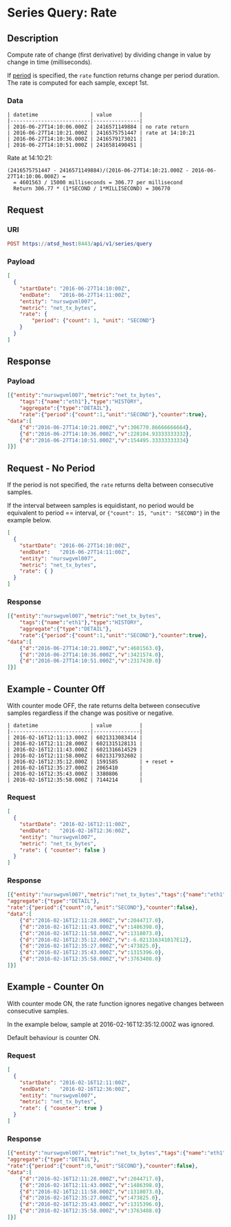# Series Query: Rate

## Description

Compute rate of change (first derivative) by dividing change in value by change in time (milliseconds). 

If [period](/api/data/series/period.md) is specified, the `rate` function returns change per period duration. The rate is computed for each sample, except 1st.

### Data

```ls
| datetime                 | value         | 
|--------------------------|---------------| 
| 2016-06-27T14:10:06.000Z | 2416571149884 | no rate return
| 2016-06-27T14:10:21.000Z | 2416575751447 | rate at 14:10:21
| 2016-06-27T14:10:36.000Z | 2416579173021 |    
| 2016-06-27T14:10:51.000Z | 2416581490451 | 
```

Rate at 14:10:21: 

```ls
(2416575751447 - 2416571149884)/(2016-06-27T14:10:21.000Z - 2016-06-27T14:10:06.000Z) =
  = 4601563 / 15000 milliseconds = 306.77 per millisecond
  Return 306.77 * (1*SECOND / 1*MILLISECOND) = 306770
```

## Request

### URI

```elm
POST https://atsd_host:8443/api/v1/series/query
```

### Payload

```json
[
  {
    "startDate": "2016-06-27T14:10:00Z",
    "endDate":   "2016-06-27T14:11:00Z",
    "entity": "nurswgvml007",
    "metric": "net_tx_bytes",
    "rate": {
        "period": {"count": 1, "unit": "SECOND"}
    }      
  }
]
```

## Response

### Payload

```json
[{"entity":"nurswgvml007","metric":"net_tx_bytes",
	"tags":{"name":"eth1"},"type":"HISTORY",
	"aggregate":{"type":"DETAIL"},
	"rate":{"period":{"count":1,"unit":"SECOND"},"counter":true},
"data":[
	{"d":"2016-06-27T14:10:21.000Z","v":306770.86666666664},
	{"d":"2016-06-27T14:10:36.000Z","v":228104.93333333332},
	{"d":"2016-06-27T14:10:51.000Z","v":154495.33333333334}
]}]
```

## Request - No Period

If the period is not specified, the `rate` returns delta between consecutive samples.

If the interval between samples is equidistant, no period would be equivalent to period == interval, or  `{"count": 15, "unit": "SECOND"}` in the example below.

```json
[
  {
    "startDate": "2016-06-27T14:10:00Z",
    "endDate":   "2016-06-27T14:11:00Z",
    "entity": "nurswgvml007",
    "metric": "net_tx_bytes",
    "rate": { }      
  }
]
```

### Response

```json
[{"entity":"nurswgvml007","metric":"net_tx_bytes",
	"tags":{"name":"eth1"},"type":"HISTORY",
	"aggregate":{"type":"DETAIL"},
	"rate":{"period":{"count":1,"unit":"SECOND"},"counter":true},
"data":[
	{"d":"2016-06-27T14:10:21.000Z","v":4601563.0},
	{"d":"2016-06-27T14:10:36.000Z","v":3421574.0},
	{"d":"2016-06-27T14:10:51.000Z","v":2317430.0}
]}]
```

## Example - Counter Off

With counter mode OFF, the rate returns delta between consecutive samples regardless if the change was positive or negative.

```ls
| datetime                 | value         | 
|--------------------------|---------------| 
| 2016-02-16T12:11:13.000Z | 6021313083414 | 
| 2016-02-16T12:11:28.000Z | 6021315128131 | 
| 2016-02-16T12:11:43.000Z | 6021316614529 | 
| 2016-02-16T12:11:58.000Z | 6021317932602 | 
| 2016-02-16T12:35:12.000Z | 1591585       | + reset +
| 2016-02-16T12:35:27.000Z | 2065410       | 
| 2016-02-16T12:35:43.000Z | 3380806       | 
| 2016-02-16T12:35:58.000Z | 7144214       | 
```

### Request

```json
[
  {
    "startDate": "2016-02-16T12:11:00Z",
    "endDate":   "2016-02-16T12:36:00Z",
    "entity": "nurswgvml007",
    "metric": "net_tx_bytes",
    "rate": { "counter": false }
  }
]
```

### Response

```json
[{"entity":"nurswgvml007","metric":"net_tx_bytes","tags":{"name":"eth1"},"type":"HISTORY",
"aggregate":{"type":"DETAIL"},
"rate":{"period":{"count":0,"unit":"SECOND"},"counter":false},
"data":[
	{"d":"2016-02-16T12:11:28.000Z","v":2044717.0},
	{"d":"2016-02-16T12:11:43.000Z","v":1486398.0},
	{"d":"2016-02-16T12:11:58.000Z","v":1318073.0},
	{"d":"2016-02-16T12:35:12.000Z","v":-6.021316341017E12},
	{"d":"2016-02-16T12:35:27.000Z","v":473825.0},
	{"d":"2016-02-16T12:35:43.000Z","v":1315396.0},
	{"d":"2016-02-16T12:35:58.000Z","v":3763408.0}
]}]
```

## Example - Counter On

With counter mode ON, the rate function ignores negative changes between consecutive samples.

In the example below, sample at 2016-02-16T12:35:12.000Z was ignored.

Default behaviour is counter ON.

### Request

```json
[
  {
    "startDate": "2016-02-16T12:11:00Z",
    "endDate":   "2016-02-16T12:36:00Z",
    "entity": "nurswgvml007",
    "metric": "net_tx_bytes",
    "rate": { "counter": true }
  }
]
```

### Response

```json
[{"entity":"nurswgvml007","metric":"net_tx_bytes","tags":{"name":"eth1"},"type":"HISTORY",
"aggregate":{"type":"DETAIL"},
"rate":{"period":{"count":0,"unit":"SECOND"},"counter":false},
"data":[
	{"d":"2016-02-16T12:11:28.000Z","v":2044717.0},
	{"d":"2016-02-16T12:11:43.000Z","v":1486398.0},
	{"d":"2016-02-16T12:11:58.000Z","v":1318073.0},
	{"d":"2016-02-16T12:35:27.000Z","v":473825.0},
	{"d":"2016-02-16T12:35:43.000Z","v":1315396.0},
	{"d":"2016-02-16T12:35:58.000Z","v":3763408.0}
]}]
```



